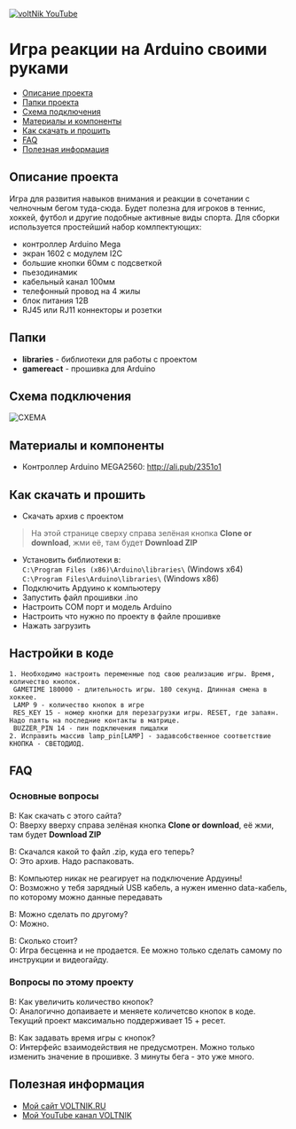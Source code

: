 [![voltNik YouTube](http://voltnik.ru/voltnik-banner.jpg)](https://www.youtube.com/channel/UC4s13gPVOMQVX3P1ZpdUwjA?sub_confirmation=1)
# Игра реакции на Arduino своими руками
* [Описание проекта](#chapter-0)
* [Папки проекта](#chapter-1)
* [Схема подключения](#chapter-2)
* [Материалы и компоненты](#chapter-3)
* [Как скачать и прошить](#chapter-4)
* [FAQ](#chapter-5)
* [Полезная информация](#chapter-6)

<a id="chapter-0"></a>
## Описание проекта
Игра для развития навыков внимания и реакции в сочетании с челночным бегом туда-сюда. Будет полезна для игроков в теннис, хоккей, футбол и другие подобные активные виды спорта.
Для сборки используется простейший набор комлпектующих:
- контроллер Arduino Mega
- экран 1602 с модулем I2C
- большие кнопки 60мм с подсветкой
- пьезодинамик
- кабельный канал 100мм
- телефонный провод на 4 жилы
- блок питания 12В
- RJ45 или RJ11 коннекторы и розетки

<a id="chapter-1"></a>
## Папки
- **libraries** - библиотеки для работы с проектом
- **gamereact** - прошивка для Arduino

<a id="chapter-2"></a>
## Схема подключения
![СХЕМА](https://github.com/voltNik/ReactGame/blob/master/ReactGame_scheme.jpg)

<a id="chapter-3"></a>
## Материалы и компоненты
- Контроллер Arduino MEGA2560: http://ali.pub/2351o1

<a id="chapter-4"></a>
## Как скачать и прошить
* Скачать архив с проектом
> На этой странице сверху справа зелёная кнопка **Clone or download**, жми её, там будет **Download ZIP**
* Установить библиотеки в:  
`C:\Program Files (x86)\Arduino\libraries\` (Windows x64)  
`C:\Program Files\Arduino\libraries\` (Windows x86) 
* Подключить Ардуино к компьютеру
* Запустить файл прошивки .ino
* Настроить COM порт и модель Arduino
* Настроить что нужно по проекту в файле прошивке
* Нажать загрузить

## Настройки в коде
    1. Необходимо настроить переменные под свою реализацию игры. Время, количество кнопок.
     GAMETIME 180000 - длительность игры. 180 секунд. Длинная смена в хоккее.
     LAMP 9 - количество кнопок в игре
     RES_KEY 15 - номер кнопки для перезагрузки игры. RESET, где запаян. Надо паять на последние контакты в матрице.
     BUZZER_PIN 14 - пин подключения пищалки
    2. Исправить массив lamp_pin[LAMP] - задавсобственное соответствие КНОПКА - СВЕТОДИОД.

<a id="chapter-5"></a>
## FAQ
### Основные вопросы
В: Как скачать с этого сайта?  
О: Вверху вверху справа зелёная кнопка **Clone or download**, её жми, там будет **Download ZIP**  

В: Скачался какой то файл .zip, куда его теперь?  
О: Это архив. Надо распаковать.  

В: Компьютер никак не реагирует на подключение Ардуины!  
О: Возможно у тебя зарядный USB кабель, а нужен именно data-кабель, по которому можно данные передавать  

В: Можно сделать по другому?  
О: Можно.  

В: Сколько стоит?  
О: Игра бесценна и не продается. Ее можно только сделать самому по инструкции и видеогайду.  

### Вопросы по этому проекту
В: Как увеличить количество кнопок?  
О: Аналогично допаиваете и меняете количетсво кнопок в коде. Текущий проект максимально поддерживает 15 + ресет.  

В: Как задавать время игры с кнопок?  
О: Интерфейс взаимодействия не предусмотрен. Можно только изменить значение в прошивке. 3 минуты бега - это уже много.  

<a id="chapter-6"></a>
## Полезная информация
* [Мой сайт VOLTNIK.RU](http://voltnik.ru/)
* [Мой YouTube канал VOLTNIK](https://www.youtube.com/channel/UC4s13gPVOMQVX3P1ZpdUwjA?sub_confirmation=1)
